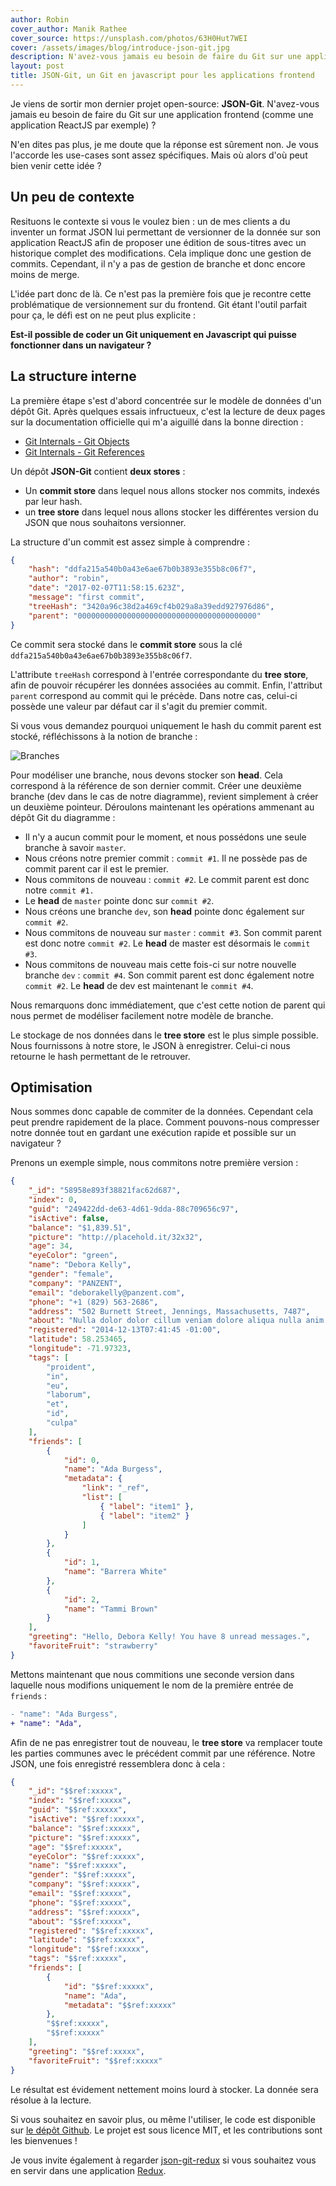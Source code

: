 ```yaml
---
author: Robin
cover_author: Manik Rathee
cover_source: https://unsplash.com/photos/63H0Hut7WEI
cover: /assets/images/blog/introduce-json-git.jpg
description: N'avez-vous jamais eu besoin de faire du Git sur une application frontend (comme une application ReactJS par exemple) ?
layout: post
title: JSON-Git, un Git en javascript pour les applications frontend
---
```


Je viens de sortir mon dernier projet open-source: **JSON-Git**. N'avez-vous jamais eu besoin de faire du Git sur une application frontend (comme une application ReactJS par exemple) ?

N'en dites pas plus, je me doute que la réponse est sûrement non. Je vous l'accorde les use-cases sont assez spécifiques. Mais où alors d'où peut bien venir cette idée ?

## Un peu de contexte

Resituons le contexte si vous le voulez bien : un de mes clients a du inventer un format JSON lui permettant de versionner de la donnée sur son application ReactJS afin de proposer une édition de sous-titres avec un historique complet des modifications. Cela implique donc une gestion de commits. Cependant, il n'y a pas de gestion de branche et donc encore moins de merge.

L'idée part donc de là. Ce n'est pas la première fois que je recontre cette problématique de versionnement sur du frontend. Git étant l'outil parfait pour ça, le défi est on ne peut plus explicite :

**Est-il possible de coder un Git uniquement en Javascript qui puisse fonctionner dans un navigateur ?**

## La structure interne

La première étape s'est d'abord concentrée sur le modèle de données d'un dépôt Git. Après quelques essais infructueux, c'est la lecture de deux pages sur la documentation officielle qui m'a aiguillé dans la bonne direction :

* [Git Internals - Git Objects](https://git-scm.com/book/en/v2/Git-Internals-Git-Objects)
* [Git Internals - Git References](https://git-scm.com/book/en/v2/Git-Internals-Git-References)

Un dépôt **JSON-Git** contient **deux stores** :

* Un **commit store** dans lequel nous allons stocker nos commits, indexés par leur hash.
* un **tree store** dans lequel nous allons stocker les différentes version du JSON que nous souhaitons versionner.

La structure d'un commit est assez simple à comprendre :

```json
{
    "hash": "ddfa215a540b0a43e6ae67b0b3893e355b8c06f7",
    "author": "robin",
    "date": "2017-02-07T11:58:15.623Z",
    "message": "first commit",
    "treeHash": "3420a96c38d2a469cf4b029a8a39edd927976d86",
    "parent": "0000000000000000000000000000000000000000"
}
```

Ce commit sera stocké dans le **commit store** sous la clé `ddfa215a540b0a43e6ae67b0b3893e355b8c06f7`.

L'attribute `treeHash` correspond à l'entrée correspondante du **tree store**, afin de pouvoir récupérer les données associées au commit.
Enfin, l'attribut `parent` correspond au commit qui le précède. Dans notre cas, celui-ci possède une valeur par défaut car il s'agit du premier commit.

Si vous vous demandez pourquoi uniquement le hash du commit parent est stocké, réfléchissons à la notion de branche :

![Branches](/assets/images/blog/commit-flow.png)

Pour modéliser une branche, nous devons stocker son **head**. Cela correspond à la référence de son dernier commit. Créer une deuxième branche (dev dans le cas de notre diagramme), revient simplement à créer un deuxième pointeur. Déroulons maintenant les opérations ammenant au dépôt Git du diagramme :

* Il n'y a aucun commit pour le moment, et nous possédons une seule branche à savoir `master`.
* Nous créons notre premier commit : `commit #1`. Il ne possède pas de commit parent car il est le premier.
* Nous commitons de nouveau : `commit #2`. Le commit parent est donc notre `commit #1.`
* Le **head** de `master` pointe donc sur `commit #2`.
* Nous créons une branche `dev`, son **head** pointe donc également sur `commit #2`.
* Nous commitons de nouveau sur `master` : `commit #3`. Son commit parent est donc notre `commit #2`. Le **head** de master est désormais le `commit #3`.
* Nous commitons de nouveau mais cette fois-ci sur notre nouvelle branche `dev` : `commit #4`. Son commit parent est donc également notre `commit #2`. Le **head** de dev est maintenant le `commit #4`.

Nous remarquons donc immédiatement, que c'est cette notion de parent qui nous permet de modéliser facilement notre modèle de branche.

Le stockage de nos données dans le **tree store** est le plus simple possible. Nous fournissons à notre store, le JSON à enregistrer. Celui-ci nous retourne le hash permettant de le retrouver.

## Optimisation

Nous sommes donc capable de commiter de la données. Cependant cela peut prendre rapidement de la place. Comment pouvons-nous compresser notre donnée tout en gardant une exécution rapide et possible sur un navigateur ?

Prenons un exemple simple, nous commitons notre première version :

```json
{
    "_id": "58958e893f38821fac62d687",
    "index": 0,
    "guid": "249422dd-de63-4d61-9dda-88c709656c97",
    "isActive": false,
    "balance": "$1,839.51",
    "picture": "http://placehold.it/32x32",
    "age": 34,
    "eyeColor": "green",
    "name": "Debora Kelly",
    "gender": "female",
    "company": "PANZENT",
    "email": "deborakelly@panzent.com",
    "phone": "+1 (829) 563-2686",
    "address": "502 Burnett Street, Jennings, Massachusetts, 7487",
    "about": "Nulla dolor dolor cillum veniam dolore aliqua nulla anim id deserunt in excepteur non. Laboris est ea eu non nulla ipsum ex enim voluptate qui quis elit aute. Tempor aute id et sunt labore velit officia fugiat cillum cupidatat nisi in. Irure velit et id laborum ipsum ullamco id anim reprehenderit incididunt elit quis eu qui. Dolore dolore velit in sit irure eiusmod ea velit consequat ea excepteur. Laborum consectetur adipisicing sit commodo aute enim quis officia eiusmod nulla. Dolor deserunt ipsum culpa velit ipsum laborum labore incididunt mollit nulla.\r\n",
    "registered": "2014-12-13T07:41:45 -01:00",
    "latitude": 58.253465,
    "longitude": -71.97323,
    "tags": [
        "proident",
        "in",
        "eu",
        "laborum",
        "et",
        "id",
        "culpa"
    ],
    "friends": [
        {
            "id": 0,
            "name": "Ada Burgess",
            "metadata": {
                "link": "_ref",
                "list": [
                    { "label": "item1" },
                    { "label": "item2" }
                ]
            }
        },
        {
            "id": 1,
            "name": "Barrera White"
        },
        {
            "id": 2,
            "name": "Tammi Brown"
        }
    ],
    "greeting": "Hello, Debora Kelly! You have 8 unread messages.",
    "favoriteFruit": "strawberry"
}
```

Mettons maintenant que nous commitions une seconde version dans laquelle nous modifions uniquement le nom de la première entrée de `friends` :

```diff
- "name": "Ada Burgess",
+ "name": "Ada",
```

Afin de ne pas enregistrer tout de nouveau, le **tree store** va remplacer toute les parties communes avec le précédent commit par une référence. Notre JSON, une fois enregistré ressemblera donc à cela :

```json
{
    "_id": "$$ref:xxxxx",
    "index": "$$ref:xxxxx",
    "guid": "$$ref:xxxxx",
    "isActive": "$$ref:xxxxx",
    "balance": "$$ref:xxxxx",
    "picture": "$$ref:xxxxx",
    "age": "$$ref:xxxxx",
    "eyeColor": "$$ref:xxxxx",
    "name": "$$ref:xxxxx",
    "gender": "$$ref:xxxxx",
    "company": "$$ref:xxxxx",
    "email": "$$ref:xxxxx",
    "phone": "$$ref:xxxxx",
    "address": "$$ref:xxxxx",
    "about": "$$ref:xxxxx",
    "registered": "$$ref:xxxxx",
    "latitude": "$$ref:xxxxx",
    "longitude": "$$ref:xxxxx",
    "tags": "$$ref:xxxxx",
    "friends": [
        {
            "id": "$$ref:xxxxx",
            "name": "Ada",
            "metadata": "$$ref:xxxxx"
        },
        "$$ref:xxxxx",
        "$$ref:xxxxx"
    ],
    "greeting": "$$ref:xxxxx",
    "favoriteFruit": "$$ref:xxxxx"
}
```

Le résultat est évidement nettement moins lourd à stocker. La donnée sera résolue à la lecture.

Si vous souhaitez en savoir plus, ou même l'utiliser, le code est disponible sur [le dépôt Github](https://github.com/RobinBressan/json-git).
Le projet est sous licence MIT, et les contributions sont les bienvenues !

Je vous invite également à regarder [json-git-redux](https://github.com/RobinBressan/json-git-redux) si vous souhaitez vous en servir dans une application [Redux](https://github.com/reactjs/redux).
